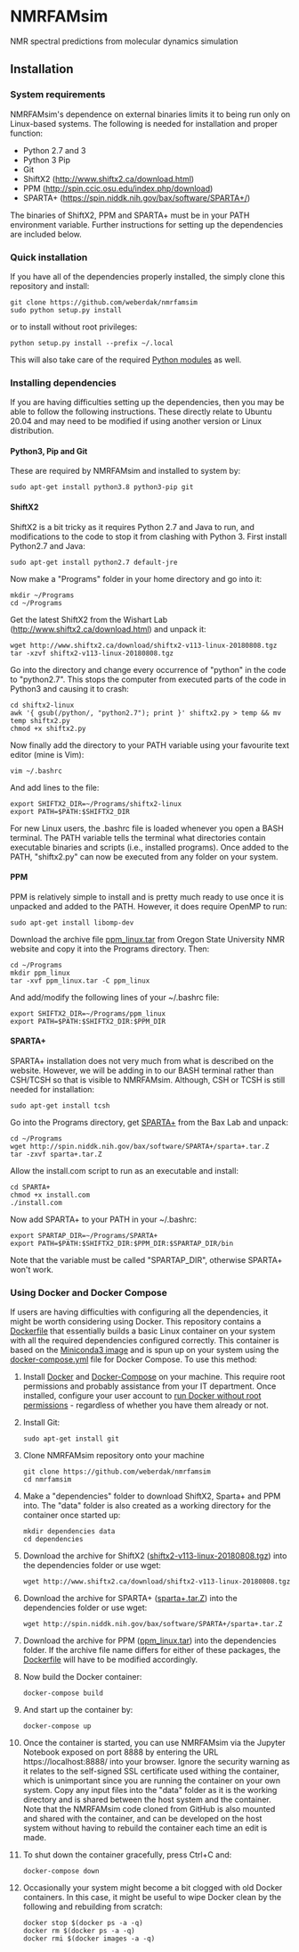 # NMRFAMsim
NMR spectral predictions from molecular dynamics simulation



## Installation

### System requirements

NMRFAMsim's dependence on external binaries limits it to being run only on Linux-based systems. The following is needed for installation and proper function:

* Python 2.7 and 3
* Python 3 Pip
* Git
* ShiftX2 (http://www.shiftx2.ca/download.html)
* PPM (http://spin.ccic.osu.edu/index.php/download)
* SPARTA+ (https://spin.niddk.nih.gov/bax/software/SPARTA+/)

The binaries of ShiftX2, PPM and SPARTA+ must be in your PATH environment variable. Further instructions for setting up the dependencies are included below.



### Quick installation

If you have all of the dependencies properly installed, the simply clone this repository and install:

```shell
git clone https://github.com/weberdak/nmrfamsim
sudo python setup.py install
```

or to install without root privileges:

```shell
python setup.py install --prefix ~/.local
```

This will also take care of the required [Python modules](requirements.txt) as well.



### Installing dependencies

If you are having difficulties setting up the dependencies, then you may be able to follow the following instructions. These directly relate to Ubuntu 20.04 and may need to be modified if using another version or Linux distribution.



#### Python3, Pip and Git

These are required by NMRFAMsim and installed to system by:

```shell
sudo apt-get install python3.8 python3-pip git
```



#### ShiftX2

ShiftX2 is a bit tricky as it requires Python 2.7 and Java to run, and modifications to the code to stop it from clashing with Python 3. First install Python2.7 and Java:

```shell
sudo apt-get install python2.7 default-jre
```

Now make a "Programs" folder in your home directory and go into it:

```shell
mkdir ~/Programs
cd ~/Programs
```

Get the latest ShiftX2 from the Wishart Lab (http://www.shiftx2.ca/download.html) and unpack it:

```shell
wget http://www.shiftx2.ca/download/shiftx2-v113-linux-20180808.tgz
tar -xzvf shiftx2-v113-linux-20180808.tgz
```

Go into the directory and change every occurrence of "python" in the code to "python2.7". This stops the computer from executed parts of the code in Python3 and causing it to crash:

```shell
cd shiftx2-linux
awk '{ gsub(/python/, "python2.7"); print }' shiftx2.py > temp && mv temp shiftx2.py
chmod +x shiftx2.py
```

Now finally add the directory to your PATH variable using your favourite text editor (mine is Vim):

```shell
vim ~/.bashrc
```

And add lines to the file:

```shell
export SHIFTX2_DIR=~/Programs/shiftx2-linux
export PATH=$PATH:$SHIFTX2_DIR
```

For new Linux users, the .bashrc file is loaded whenever you open a BASH terminal. The PATH variable tells the terminal what directories contain executable binaries and scripts (i.e., installed programs). Once added to the PATH, "shiftx2.py" can now be executed from any folder on your system.



#### PPM

PPM is relatively simple to install and is pretty much ready to use once it is unpacked and added to the PATH. However, it does require OpenMP to run:

```shell
sudo apt-get install libomp-dev
```

Download the archive file [ppm_linux.tar](http://spin.ccic.osu.edu/index.php/download) from Oregon State University NMR website and copy it into the Programs directory. Then:

```shell
cd ~/Programs
mkdir ppm_linux
tar -xvf ppm_linux.tar -C ppm_linux
```

And add/modify the following lines of your ~/.bashrc file:

```shell
export SHIFTX2_DIR=~/Programs/ppm_linux
export PATH=$PATH:$SHIFTX2_DIR:$PPM_DIR
```



#### SPARTA+

SPARTA+ installation does not very much from what is described on the website. However, we will be adding in to our BASH terminal rather than CSH/TCSH so that is visible to NMRFAMsim. Although, CSH or TCSH is still needed for installation:

```shell
sudo apt-get install tcsh
```

Go into the Programs directory, get [SPARTA+](https://spin.niddk.nih.gov/bax/software/SPARTA+/) from the Bax Lab and unpack: 

```shell
cd ~/Programs
wget http://spin.niddk.nih.gov/bax/software/SPARTA+/sparta+.tar.Z
tar -zxvf sparta+.tar.Z
```

Allow the install.com script to run as an executable and install:

```shell
cd SPARTA+
chmod +x install.com
./install.com
```

Now add SPARTA+ to your PATH in your ~/.bashrc:

```shell
export SPARTAP_DIR=~/Programs/SPARTA+
export PATH=$PATH:$SHIFTX2_DIR:$PPM_DIR:$SPARTAP_DIR/bin
```

Note that the variable must be called "SPARTAP_DIR", otherwise SPARTA+ won't work.




### Using Docker and Docker Compose

If users are having difficulties with configuring all the dependencies, it might be worth considering using Docker. This repository contains a [Dockerfile](Dockerfile) that essentially builds a basic Linux container on your system with all the required dependencies configured correctly. This container is based on the [Miniconda3 image](https://hub.docker.com/r/continuumio/miniconda3) and is spun up on your system using the [docker-compose.yml](docker-compose.yml) file for Docker Compose. To use this method:

1. Install [Docker](https://docs.docker.com/engine/install/ubuntu/) and [Docker-Compose](https://docs.docker.com/compose/install/) on your machine. This require root permissions and probably assistance from your IT department. Once installed, configure your user account to [run Docker without root permissions](https://docs.docker.com/engine/install/linux-postinstall/) - regardless of whether you have them already or not.

2. Install Git:

	```shell
	sudo apt-get install git
	```

3. Clone NMRFAMsim repository onto your machine

	```shell
	git clone https://github.com/weberdak/nmrfamsim
	cd nmrfamsim
	```

4. Make a "dependencies" folder to download ShiftX2, Sparta+ and PPM into. The "data" folder is also created as a working directory for the container once started up:

   ```shell
   mkdir dependencies data
   cd dependencies
   ```

5. Download the archive for ShiftX2 ([shiftx2-v113-linux-20180808.tgz](http://www.shiftx2.ca/download/shiftx2-v113-linux-20180808.tgz)) into the dependencies folder or use wget:

   ```shell
   wget http://www.shiftx2.ca/download/shiftx2-v113-linux-20180808.tgz
   ```

6. Download the archive for SPARTA+ ([sparta+.tar.Z](https://spin.niddk.nih.gov/bax/software/SPARTA+/)) into the dependencies folder or use wget:

	```shell
	wget http://spin.niddk.nih.gov/bax/software/SPARTA+/sparta+.tar.Z
	```

7. Download the archive for PPM ([ppm_linux.tar](http://spin.ccic.osu.edu/index.php/download)) into the dependencies folder. If the archive file name differs for either of these packages, the [Dockerfile](Dockerfile) will have to be modified accordingly.
8. Now build the Docker container:

   ```shell
   docker-compose build
   ```

9. And start up the container by:

	```shell
	docker-compose up
	```
	
10. Once the container is started, you can use NMRFAMsim via the Jupyter Notebook exposed on port 8888 by entering the URL https://localhost:8888/ into your browser. Ignore the security warning as it relates to the self-signed SSL certificate used withing the container, which is unimportant since you are running the container on your own system. Copy any input files into the "data" folder as it is the working directory and is shared between the host system and the container. Note that the NMRFAMsim code cloned from GitHub is also mounted and shared with the container, and can be developed on the host system without having to rebuild the container each time an edit is made.

11. To shut down the container gracefully, press Ctrl+C and:

    ```shell
    docker-compose down
    ```

12. Occasionally your system might become a bit clogged with old Docker containers. In this case, it might be useful to wipe Docker clean by the following and rebuilding from scratch:

	```shell
	docker stop $(docker ps -a -q)
	docker rm $(docker ps -a -q)
	docker rmi $(docker images -a -q)
	```
